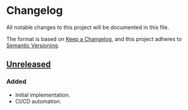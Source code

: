 # Changelog

All notable changes to this project will be documented in this file.

The format is based on [Keep a Changelog](https://keepachangelog.com/en/1.0.0/),
and this project adheres to [Semantic Versioning](https://semver.org/spec/v2.0.0.html).



## [Unreleased]

### Added

- Initial implementation.
- CI/CD automation.


[Unreleased]: https://github.com/giantswarm/prow-log-aggregator/tree/master
